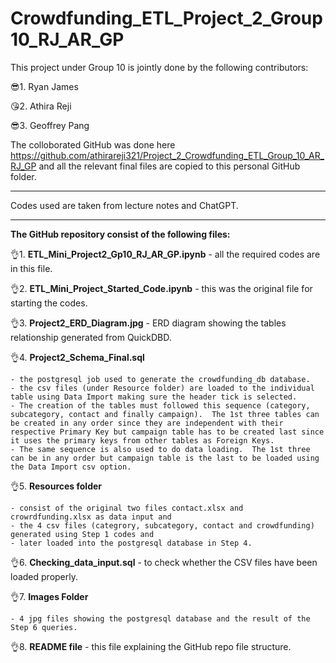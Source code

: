 # Crowdfunding_ETL_Project_2_Group10_RJ_AR_GP

This project under Group 10 is jointly done by the following contributors:

😎1. Ryan James

😘2. Athira Reji

😎3. Geoffrey Pang


The colloborated GitHub was done here https://github.com/athirareji321/Project_2_Crowdfunding_ETL_Group_10_AR_RJ_GP 
and all the relevant final files are copied to this personal GitHub folder.

-----------------------------------------------------------
Codes used are taken from lecture notes and ChatGPT.

-----------------------------------------------------------

**The GitHub repository consist of the following files:**

👌1. **ETL_Mini_Project2_Gp10_RJ_AR_GP.ipynb** - all the required codes are in this file.

👌2. **ETL_Mini_Project_Started_Code.ipynb** - this was the original file for starting the codes.

👌3. **Project2_ERD_Diagram.jpg** - ERD diagram showing the tables relationship generated from QuickDBD.

👌4. **Project2_Schema_Final.sql**

    - the postgresql job used to generate the crowdfunding_db database.
    - the csv files (under Resource folder) are loaded to the individual table using Data Import making sure the header tick is selected.
    - The creation of the tables must followed this sequence (category, subcategory, contact and finally campaign).  The 1st three tables can be created in any order since they are independent with their respective Primary Key but campaign table has to be created last since it uses the primary keys from other tables as Foreign Keys.
    - The same sequence is also used to do data loading.  The 1st three can be in any order but campaign table is the last to be loaded using the Data Import csv option.
👌5. **Resources folder**

    - consist of the original two files contact.xlsx and crowrdfunding.xlsx as data input and 
    - the 4 csv files (categrory, subcategory, contact and crowdfunding) generated using Step 1 codes and
    - later loaded into the postgresql database in Step 4.
👌6. **Checking_data_input.sql** - to check whether the CSV files have been loaded properly.

👌7. **Images Folder** 

    - 4 jpg files showing the postgresql database and the result of the Step 6 queries.
    
👌8. **README file** - this file explaining the GitHub repo file structure.